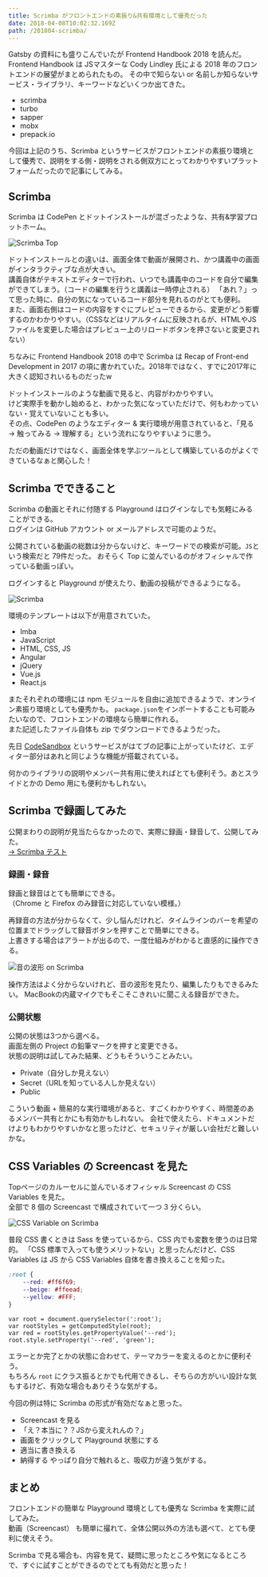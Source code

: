 ```yaml
---
title: Scrimba がフロントエンドの素振り&共有環境として優秀だった
date: 2018-04-08T10:02:32.169Z
path: /201804-scrimba/
---
```


Gatsby の資料にも盛りこんでいたが Frontend Handbook 2018 を読んだ。  
Frontend Handbook は JSマスターな Cody Lindley 氏による 2018 年のフロントエンドの展望がまとめられたもの。
その中で知らない or 名前しか知らないサービス・ライブラリ、キーワードなどいくつか出てきた。

- scrimba
- turbo 
- sapper
- mobx
- prepack.io

今回は上記のうち、Scrimba というサービスがフロントエンドの素振り環境として優秀で、説明をする側・説明をされる側双方にとってわかりやすいプラットフォームだったので記事にしてみる。


## Scrimba
Scrimba は CodePen とドットインストールが混ざったような、共有&学習プロットホーム。  

![Scrimba Top](./scrimba-top.jpg)

ドットインストールとの違いは、画面全体で動画が展開され、かつ講義中の画面がインタラクティブな点が大きい。  
講義自体がテキストエディターで行われ、いつでも講義中のコードを自分で編集ができてしまう。（コードの編集を行うと講義は一時停止される）
「あれ？」って思った時に、自分の気になっているコード部分を見れるのがとても便利。  
また、画面右側はコードの内容をすぐにプレビューできるから、変更がどう影響するのかわかりやすい。（CSSなどはリアルタイムに反映されるが、HTMLやJSファイルを変更した場合はプレビュー上のリロードボタンを押さないと変更されない）

ちなみに Frontend Handbook 2018 の中で Scrimba は Recap of Front-end Development in 2017 の項に書かれていた。2018年ではなく、すでに2017年に大きく認知されいるものだったw

ドットインストールのような動画で見ると、内容がわかりやすい。  
けど実際手を動かし始めると、わかった気になっていただけで、何もわかっていない・覚えていないことも多い。  
その点、CodePen のようなエディター & 実行環境が用意されていると、「見る → 触ってみる → 理解する」という流れになりやすいように思う。

ただの動画だけではなく、画面全体を学ぶツールとして構築しているのがよくできているなぁと関心した！


## Scrimba でできること
Scrimba の動画とそれに付随する Playground はログインなしでも気軽にみることができる。  
ログインは GitHub アカウント or メールアドレスで可能のようだ。

公開されている動画の総数は分からないけど、キーワードでの検索が可能。`JS`という検索だと 79件だった。
おそらく Top に並んでいるのがオフィシャルで作っている動画っぽい。

ログインすると Playground が使えたり、動画の投稿ができるようになる。  

![Scrimba](./scrimba-new.jpg)

環境のテンプレートは以下が用意されていた。

- Imba
- JavaScript
- HTML, CSS, JS
- Angular
- jQuery
- Vue.js
- React.js

またそれぞれの環境には npm モジュールを自由に追加できるようで、オンライン素振り環境としても優秀かも。
`package.json`をインポートすることも可能みたいなので、フロントエンドの環境なら簡単に作れる。  
また記述したファイル自体も zip でダウンロードできるようだった。

先日 <a href="https://codesandbox.io/" target="_blank">CodeSandbox</a> というサービスがはてブの記事に上がっていたけど、エディター部分はあれと同じような機能が搭載されている。

何かのライブラリの説明やメンバー共有用に使えればとても便利そう。あとスライドとかの Demo 用にも便利かもしれない。


## Scrimba で録画してみた
公開まわりの説明が見当たらなかったので、実際に録画・録音して、公開してみた。    
<a href="https://scrimba.com/c/cPyK9hv" target="_blank">→ Scrimba テスト</a>


### 録画・録音
録画と録音はとても簡単にできる。  
（Chrome と Firefox のみ録音に対応していない模様。）

再録音の方法が分からなくて、少し悩んだけれど、タイムラインのバーを希望の位置までドラッグして録音ボタンを押すことで簡単にできる。  
上書きする場合はアラートが出るので、一度仕組みがわかると直感的に操作できる。

![音の波形 on Scrimba](./scrimba-sound-wave.jpg)

操作方法はよく分からないけれど、音の波形を見たり、編集したりもできるみたい。
MacBookの内蔵マイクでもそこそこきれいに聞こえる録音ができた。


### 公開状態
公開の状態は3つから選べる。  
画面左側の Project の鉛筆マークを押すと変更できる。  
状態の説明は試してみた結果、どうもそういうことみたい。

- Private（自分しか見えない）
- Secret（URLを知っている人しか見えない）
- Public

こういう動画 + 簡易的な実行環境があると、すごくわかりやすく、時間差のあるメンバー共有とかにも有効かもしれない。
会社で使えたら、ドキュメントだけよりもわかりやすいかなと思ったけど、セキュリティが厳しい会社だと難しいかな。



## CSS Variables の Screencast を見た
Topページのカルーセルに並んでいるオフィシャル Screencast の CSS Variables を見た。  
全部で 8 個の Screencast で構成されていて一つ 3 分くらい。

![CSS Variable on Scrimba](./scrimba-css.jpg)

普段 CSS 書くときは Sass を使っているから、CSS 内でも変数を使うのは日常的。
「CSS 標準で入っても使うメリットない」と思ったんだけど、CSS Variables は JS から CSS Variables 自体を書き換えることを知った。  

```CSS
:root {
    --red: #ff6f69;
    --beige: #ffeead;
    --yellow: #FFF;
}
```

```JS
var root = document.querySelector(':root');
var rootStyles = getComputedStyle(root);
var red = rootStyles.getPropertyValue('--red');
root.style.setProperty('--red', 'green');
```

エラーとか完了とかの状態に合わせて、テーマカラーを変えるのとかに便利そう。  
もちろん `root` にクラス振るとかでも代用できるし、そちらの方がいい設計な気もするけど、有効な場合もありそうな気がする。

今回の例は特に Scrimba の形式が有効だなぁと思った。
- Screencast を見る
- 「え？本当に？？JSから変えれんの？」
- 画面をクリックして Playground 状態にする
- 適当に書き換える
- 納得する
やっぱり自分で触れると、吸収力が違う気がする。


## まとめ
フロントエンドの簡単な Playground 環境としても優秀な Scrimba を実際に試してみた。  
動画（Screencast） も簡単に撮れて、全体公開以外の方法も選べて、とても便利に使えそう。

Scrimba で見る場合も、内容を見て、疑問に思ったところや気になるところで、すぐに試すことができるのでとても有効だと思った！
